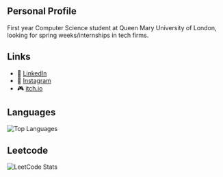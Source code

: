 ## Personal Profile
First year Computer Science student at Queen Mary University of London, looking for spring weeks/internships in tech firms.

## Links
- 💼 [LinkedIn](https://www.linkedin.com/in/faizan17/)
- 📸 [Instagram](https://www.instagram.com/faixzan2006/)
- 🎮 [itch.io](https://outlaw-f.itch.io/)

## Languages
![Top Languages](https://github-readme-stats.vercel.app/api/top-langs/?username=outlawF16&layout=compact&theme=dark)

## Leetcode
![LeetCode Stats](https://leetcard.jacoblin.cool/outlawF16?theme=dark&font=Aleo)
